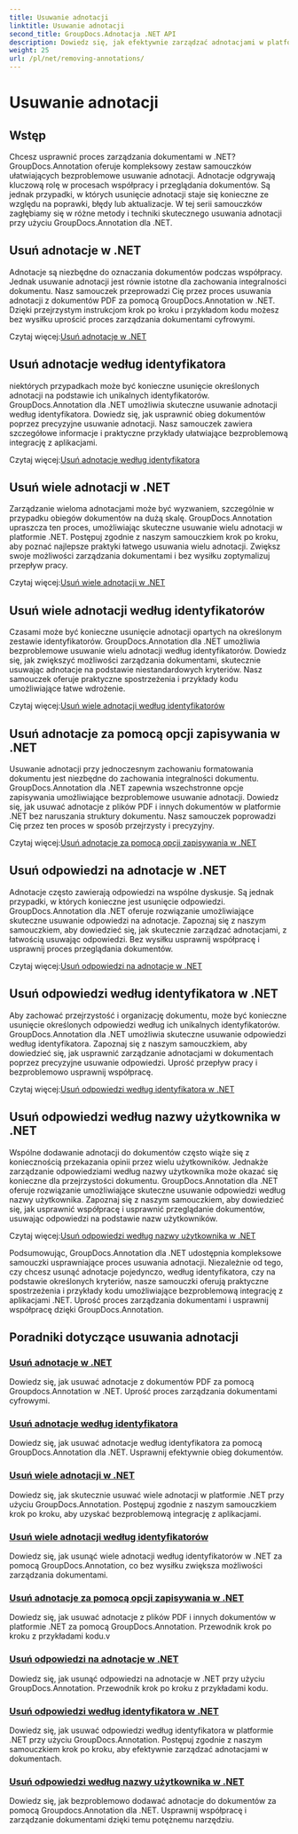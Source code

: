 ```yaml
---
title: Usuwanie adnotacji
linktitle: Usuwanie adnotacji
second_title: GroupDocs.Adnotacja .NET API
description: Dowiedz się, jak efektywnie zarządzać adnotacjami w platformie .NET dzięki samouczkom GroupDocs.Annotation. Usprawnij obieg dokumentów i bezproblemowo usprawnij współpracę.
weight: 25
url: /pl/net/removing-annotations/
---
```


# Usuwanie adnotacji

## Wstęp

Chcesz usprawnić proces zarządzania dokumentami w .NET? GroupDocs.Annotation oferuje kompleksowy zestaw samouczków ułatwiających bezproblemowe usuwanie adnotacji. Adnotacje odgrywają kluczową rolę w procesach współpracy i przeglądania dokumentów. Są jednak przypadki, w których usunięcie adnotacji staje się konieczne ze względu na poprawki, błędy lub aktualizacje. W tej serii samouczków zagłębiamy się w różne metody i techniki skutecznego usuwania adnotacji przy użyciu GroupDocs.Annotation dla .NET.

## Usuń adnotacje w .NET
Adnotacje są niezbędne do oznaczania dokumentów podczas współpracy. Jednak usuwanie adnotacji jest równie istotne dla zachowania integralności dokumentu. Nasz samouczek przeprowadzi Cię przez proces usuwania adnotacji z dokumentów PDF za pomocą GroupDocs.Annotation w .NET. Dzięki przejrzystym instrukcjom krok po kroku i przykładom kodu możesz bez wysiłku uprościć proces zarządzania dokumentami cyfrowymi.

 Czytaj więcej:[Usuń adnotacje w .NET](./remove-annotations/)

## Usuń adnotacje według identyfikatora
niektórych przypadkach może być konieczne usunięcie określonych adnotacji na podstawie ich unikalnych identyfikatorów. GroupDocs.Annotation dla .NET umożliwia skuteczne usuwanie adnotacji według identyfikatora. Dowiedz się, jak usprawnić obieg dokumentów poprzez precyzyjne usuwanie adnotacji. Nasz samouczek zawiera szczegółowe informacje i praktyczne przykłady ułatwiające bezproblemową integrację z aplikacjami.

 Czytaj więcej:[Usuń adnotacje według identyfikatora](./remove-annotations-by-id/)

## Usuń wiele adnotacji w .NET
Zarządzanie wieloma adnotacjami może być wyzwaniem, szczególnie w przypadku obiegów dokumentów na dużą skalę. GroupDocs.Annotation upraszcza ten proces, umożliwiając skuteczne usuwanie wielu adnotacji w platformie .NET. Postępuj zgodnie z naszym samouczkiem krok po kroku, aby poznać najlepsze praktyki łatwego usuwania wielu adnotacji. Zwiększ swoje możliwości zarządzania dokumentami i bez wysiłku zoptymalizuj przepływ pracy.

 Czytaj więcej:[Usuń wiele adnotacji w .NET](./remove-multiple-annotations/)

## Usuń wiele adnotacji według identyfikatorów
Czasami może być konieczne usunięcie adnotacji opartych na określonym zestawie identyfikatorów. GroupDocs.Annotation dla .NET umożliwia bezproblemowe usuwanie wielu adnotacji według identyfikatorów. Dowiedz się, jak zwiększyć możliwości zarządzania dokumentami, skutecznie usuwając adnotacje na podstawie niestandardowych kryteriów. Nasz samouczek oferuje praktyczne spostrzeżenia i przykłady kodu umożliwiające łatwe wdrożenie.

 Czytaj więcej:[Usuń wiele adnotacji według identyfikatorów](./remove-multiple-annotations-by-ids/)

## Usuń adnotacje za pomocą opcji zapisywania w .NET
Usuwanie adnotacji przy jednoczesnym zachowaniu formatowania dokumentu jest niezbędne do zachowania integralności dokumentu. GroupDocs.Annotation dla .NET zapewnia wszechstronne opcje zapisywania umożliwiające bezproblemowe usuwanie adnotacji. Dowiedz się, jak usuwać adnotacje z plików PDF i innych dokumentów w platformie .NET bez naruszania struktury dokumentu. Nasz samouczek poprowadzi Cię przez ten proces w sposób przejrzysty i precyzyjny.

 Czytaj więcej:[Usuń adnotacje za pomocą opcji zapisywania w .NET](./remove-annotations-using-save-options/)

## Usuń odpowiedzi na adnotacje w .NET
Adnotacje często zawierają odpowiedzi na wspólne dyskusje. Są jednak przypadki, w których konieczne jest usunięcie odpowiedzi. GroupDocs.Annotation dla .NET oferuje rozwiązanie umożliwiające skuteczne usuwanie odpowiedzi na adnotacje. Zapoznaj się z naszym samouczkiem, aby dowiedzieć się, jak skutecznie zarządzać adnotacjami, z łatwością usuwając odpowiedzi. Bez wysiłku usprawnij współpracę i usprawnij proces przeglądania dokumentów.

 Czytaj więcej:[Usuń odpowiedzi na adnotacje w .NET](./remove-replies-to-annotations/)

## Usuń odpowiedzi według identyfikatora w .NET
Aby zachować przejrzystość i organizację dokumentu, może być konieczne usunięcie określonych odpowiedzi według ich unikalnych identyfikatorów. GroupDocs.Annotation dla .NET umożliwia skuteczne usuwanie odpowiedzi według identyfikatora. Zapoznaj się z naszym samouczkiem, aby dowiedzieć się, jak usprawnić zarządzanie adnotacjami w dokumentach poprzez precyzyjne usuwanie odpowiedzi. Uprość przepływ pracy i bezproblemowo usprawnij współpracę.

 Czytaj więcej:[Usuń odpowiedzi według identyfikatora w .NET](./remove-replies-by-id/)

## Usuń odpowiedzi według nazwy użytkownika w .NET
Wspólne dodawanie adnotacji do dokumentów często wiąże się z koniecznością przekazania opinii przez wielu użytkowników. Jednakże zarządzanie odpowiedziami według nazwy użytkownika może okazać się konieczne dla przejrzystości dokumentu. GroupDocs.Annotation dla .NET oferuje rozwiązanie umożliwiające skuteczne usuwanie odpowiedzi według nazwy użytkownika. Zapoznaj się z naszym samouczkiem, aby dowiedzieć się, jak usprawnić współpracę i usprawnić przeglądanie dokumentów, usuwając odpowiedzi na podstawie nazw użytkowników.

 Czytaj więcej:[Usuń odpowiedzi według nazwy użytkownika w .NET](./remove-replies-by-username/)

Podsumowując, GroupDocs.Annotation dla .NET udostępnia kompleksowe samouczki usprawniające proces usuwania adnotacji. Niezależnie od tego, czy chcesz usunąć adnotacje pojedynczo, według identyfikatora, czy na podstawie określonych kryteriów, nasze samouczki oferują praktyczne spostrzeżenia i przykłady kodu umożliwiające bezproblemową integrację z aplikacjami .NET. Uprość proces zarządzania dokumentami i usprawnij współpracę dzięki GroupDocs.Annotation.
## Poradniki dotyczące usuwania adnotacji
### [Usuń adnotacje w .NET](./remove-annotations/)
Dowiedz się, jak usuwać adnotacje z dokumentów PDF za pomocą Groupdocs.Annotation w .NET. Uprość proces zarządzania dokumentami cyfrowymi.
### [Usuń adnotacje według identyfikatora](./remove-annotations-by-id/)
Dowiedz się, jak usuwać adnotacje według identyfikatora za pomocą GroupDocs.Annotation dla .NET. Usprawnij efektywnie obieg dokumentów.
### [Usuń wiele adnotacji w .NET](./remove-multiple-annotations/)
Dowiedz się, jak skutecznie usuwać wiele adnotacji w platformie .NET przy użyciu GroupDocs.Annotation. Postępuj zgodnie z naszym samouczkiem krok po kroku, aby uzyskać bezproblemową integrację z aplikacjami.
### [Usuń wiele adnotacji według identyfikatorów](./remove-multiple-annotations-by-ids/)
Dowiedz się, jak usunąć wiele adnotacji według identyfikatorów w .NET za pomocą GroupDocs.Annotation, co bez wysiłku zwiększa możliwości zarządzania dokumentami.
### [Usuń adnotacje za pomocą opcji zapisywania w .NET](./remove-annotations-using-save-options/)
Dowiedz się, jak usuwać adnotacje z plików PDF i innych dokumentów w platformie .NET za pomocą GroupDocs.Annotation. Przewodnik krok po kroku z przykładami kodu.v
### [Usuń odpowiedzi na adnotacje w .NET](./remove-replies-to-annotations/)
Dowiedz się, jak usunąć odpowiedzi na adnotacje w .NET przy użyciu GroupDocs.Annotation. Przewodnik krok po kroku z przykładami kodu.
### [Usuń odpowiedzi według identyfikatora w .NET](./remove-replies-by-id/)
Dowiedz się, jak usuwać odpowiedzi według identyfikatora w platformie .NET przy użyciu GroupDocs.Annotation. Postępuj zgodnie z naszym samouczkiem krok po kroku, aby efektywnie zarządzać adnotacjami w dokumentach.
### [Usuń odpowiedzi według nazwy użytkownika w .NET](./remove-replies-by-username/)
Dowiedz się, jak bezproblemowo dodawać adnotacje do dokumentów za pomocą Groupdocs.Annotation dla .NET. Usprawnij współpracę i zarządzanie dokumentami dzięki temu potężnemu narzędziu.